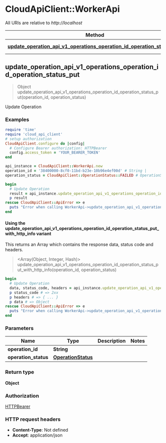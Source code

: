 # CloudApiClient::WorkerApi

All URIs are relative to *http://localhost*

| Method | HTTP request | Description |
| ------ | ------------ | ----------- |
| [**update_operation_api_v1_operations_operation_id_operation_status_put**](WorkerApi.md#update_operation_api_v1_operations_operation_id_operation_status_put) | **PUT** /api/v1/operations/{operation_id}/{operation_status} | Update Operation |


## update_operation_api_v1_operations_operation_id_operation_status_put

> Object update_operation_api_v1_operations_operation_id_operation_status_put(operation_id, operation_status)

Update Operation

### Examples

```ruby
require 'time'
require 'cloud_api_client'
# setup authorization
CloudApiClient.configure do |config|
  # Configure Bearer authorization: HTTPBearer
  config.access_token = 'YOUR_BEARER_TOKEN'
end

api_instance = CloudApiClient::WorkerApi.new
operation_id = '38400000-8cf0-11bd-b23e-10b96e4ef00d' # String | 
operation_status = CloudApiClient::OperationStatus::FAILED # OperationStatus | 

begin
  # Update Operation
  result = api_instance.update_operation_api_v1_operations_operation_id_operation_status_put(operation_id, operation_status)
  p result
rescue CloudApiClient::ApiError => e
  puts "Error when calling WorkerApi->update_operation_api_v1_operations_operation_id_operation_status_put: #{e}"
end
```

#### Using the update_operation_api_v1_operations_operation_id_operation_status_put_with_http_info variant

This returns an Array which contains the response data, status code and headers.

> <Array(Object, Integer, Hash)> update_operation_api_v1_operations_operation_id_operation_status_put_with_http_info(operation_id, operation_status)

```ruby
begin
  # Update Operation
  data, status_code, headers = api_instance.update_operation_api_v1_operations_operation_id_operation_status_put_with_http_info(operation_id, operation_status)
  p status_code # => 2xx
  p headers # => { ... }
  p data # => Object
rescue CloudApiClient::ApiError => e
  puts "Error when calling WorkerApi->update_operation_api_v1_operations_operation_id_operation_status_put_with_http_info: #{e}"
end
```

### Parameters

| Name | Type | Description | Notes |
| ---- | ---- | ----------- | ----- |
| **operation_id** | **String** |  |  |
| **operation_status** | [**OperationStatus**](.md) |  |  |

### Return type

**Object**

### Authorization

[HTTPBearer](../README.md#HTTPBearer)

### HTTP request headers

- **Content-Type**: Not defined
- **Accept**: application/json

